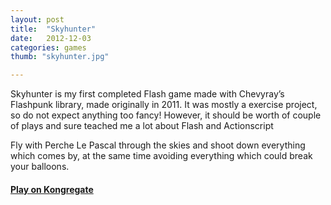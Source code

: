 ```yaml
---
layout: post
title:  "Skyhunter"
date:   2012-12-03
categories: games
thumb: "skyhunter.jpg"

---
```


Skyhunter is my first completed Flash game made with Chevyray’s Flashpunk library, made originally in 2011. It was mostly a exercise project, so do not expect anything too fancy! However, it should be worth of couple of plays and sure teached me a lot about Flash and Actionscript

Fly with Perche Le Pascal through the skies and shoot down everything which comes by, at the same time avoiding everything which could break your balloons.
#### [Play on Kongregate](http://www.kongregate.com/games/Tumetsu/skyhunter "Play Skyhunter")

 


